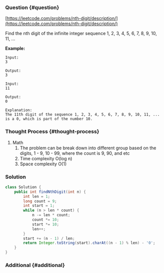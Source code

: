 ### Question {#question}

[https://leetcode.com/problems/nth-digit/description/](https://leetcode.com/problems/nth-digit/description/)

Find the nth digit of the infinite integer sequence 1, 2, 3, 4, 5, 6, 7, 8, 9, 10, 11, ...

**Example:**

```
Input:
3

Output:
3
```

```
Input:
11

Output:
0

Explanation:
The 11th digit of the sequence 1, 2, 3, 4, 5, 6, 7, 8, 9, 10, 11, ... is a 0, which is part of the number 10.
```

### Thought Process {#thought-process}

1. Math
   1. The problem can be break down into different group based on the digits, 1 - 9, 10 - 99, where the count is 9, 90, and etc
   2. Time complexity O\(log n\)
   3. Space complexity O\(1\)

### Solution

```java
class Solution {
    public int findNthDigit(int n) {
        int len = 1;
        long count = 9;
        int start = 1;
        while (n > len * count) {
            n -= len * count;
            count *= 10;
            start *= 10;
            len++;
        }
        start += (n - 1) / len;
        return Integer.toString(start).charAt((n - 1) % len) - '0';
    }
}
```

### Additional {#additional}



